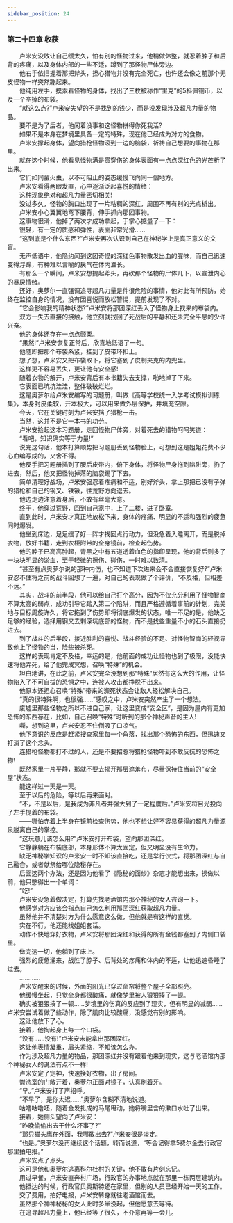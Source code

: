 ```yaml
---
sidebar_position: 24
---
```

### 第二十四章 收获  


　　卢米安没敢让自己缓太久，怕有别的怪物过来，他稍做休整，就忍着脖子和后背的疼痛，以及身体内部的一些不适，蹲到了那怪物尸体旁边。  
　　他右手依旧握着那把斧头，担心猎物并没有完全死亡，也许还会像之前那个无皮怪物一样突然蹦起来。  
　　他纯用左手，摸索着怪物的身体，找出了三枚被称作“里克”的5科佩铜币，以及一个空掉的布袋。  
　　“就这么点?”卢米安失望的不是找到的钱少，而是没发现涉及超凡力量的物品。  
　　要不是为了后者，他闲着没事和这怪物拼得你死我活?  
　　如果不是本身在梦境里具备一定的特殊，现在他已经成为对方的食物。  
　　卢米安撑起身体，望向猎枪怪物滚到一边的脑袋，祈祷自己想要的事物在那里。  
　　就在这个时候，他看见怪物满是贯穿伤的身体表面有一点点深红色的光芒析了出来。  
　　它们如同萤火虫，以不可阻止的姿态缓慢飞向同一個地方。  
　　卢米安看得两眼发直，心中逐渐泛起喜悦的情绪：  
　　这种现象绝对和超凡力量密切相关!  
　　没过多久，怪物的胸口出现了一片粘稠的深红，周围不再有别的光点析出。  
　　卢米安小心翼翼地弯下腰背，伸手抓向那团事物。  
　　这事物很滑，他掉了两次才成功拿起，于掌心掂量了一下：  
　　很轻，有一定的质感和弹性，表面非常光滑……  
　　“这到底是个什么东西?”卢米安再次认识到自己在神秘学上是真正意义的文盲。  
　　无声低语中，他隐约闻到这团奇怪的深红色事物散发出血的腥味，而自己迅速变得浮躁，有种难以言喻的戾气在体内滋长。  
　　有那么一个瞬间，卢米安想提起斧头，再砍那个怪物的尸体几下，以宣泄内心的暴戾情绪。  
　　还好，奥萝尔一直强调追寻超凡力量是件很危险的事情，他对此有所预防，始终在监控自身的情况，没有因喜悦而放松警惕，提前发现了不对。  
　　“它会影响我的精神状态?”卢米安将那团深红丢入了怪物身上找来的布袋内。  
　　双方一失去直接的接触，他立刻就找回了死战后的平静和还未完全平息的少许兴奋。  
　　他的身体还存在一点点颤栗。  
　　“果然!”卢米安恢复正常后，欣喜地低语了一句。  
　　他随即把那个布袋系紧，挂到了皮带环扣上。  
　　想了想，卢米安又把布袋取下，将它塞到了皮制夹克的内兜里。  
　　这样更不容易丢失，更让他有安全感!  
　　随着衣物的解开，卢米安背后有本书籍失去支撑，啪地掉了下来。  
　　它表面已坑坑洼洼，整体破破烂烂。  
　　这是奥萝尔给卢米安编写的习题册，叫做《高等学校统一入学考试模拟训练集》，本身封皮柔软，开本极大，可以用来做外层保护，并填充空隙。  
　　今天，它在关键时刻为卢米安挡了猎枪一击。  
　　当然，这并不是它一本书的功劳。  
　　卢米安捡起这本习题册，走回怪物尸体旁，对着死去的猎物呵呵笑道：  
　　“看吧，知识确实等于力量!”  
　　说完这句话，他本打算顺势把习题册丢到怪物脸上，可想到这是姐姐花费不少心血编写成的，又舍不得。  
　　他反手把习题册插到了腰后皮带内，俯下身体，将怪物尸身拖到陷阱旁，扔了进去，然后，他又把怪物掉落的脑袋踢了下去。  
　　简单清理好战场，卢米安强忍着疼痛和不适，别好斧头，拿上那把已没有子弹的猎枪和自己的钢叉、铁锹，往荒野方向退去。  
　　他边走边注意着身后，不敢有丝毫大意。  
　　终于，他穿过荒野，回到自己家中，上了二楼，进了卧室。  
　　直到此时，卢米安才真正地放松下来，身体的疼痛、明显的不适和强烈的疲惫同时爆发。  
　　他坐到床边，足足缓了好一阵才找回点行动力，但没急着入睡离开，而是脱掉衣物，放好书籍，走到衣柜附带的全身镜前，检查起伤势。  
　　他的脖子已高高肿起，青黑之中有五道透着血色的指印呈现，他的背后则多了一块块明显的淤血，至于轻微的擦伤、碰伤，一时难以数清。  
　　“甚至有点奥萝尔说的那种内伤，也不知道下次进来会不会直接恢复好?”卢米安忍不住将之前的战斗回想了一遍，对自己的表现做了个评价，“不及格，但相差不远。”  
　　其实，战斗的前半段，他可以给自己打个高分，因为不仅充分利用了怪物智商不算太高的弱点，成功引导它踏入第二个陷阱，而且严格遵循着事前的计划，完美地与目标周旋许久，将它拖到了伤势即将彻底爆发的状态，唯一不足的是，他缺乏足够的经验，选择用钢叉去刺深坑底部的怪物，而不是找些重量不小的石头直接扔进去。  
　　到了战斗的后半段，接近胜利的喜悦、战斗经验的不足、对怪物智商的轻视导致他上了怪物的当，险些被杀死。  
　　这样的表现肯定不及格，幸运的是，他前面的成功让怪物也到了极限，没能快速将他弄死，给了他完成冥想，召唤“特殊”的机会。  
　　坦白地讲，在此之前，卢米安完全没想到那“特殊”居然有这么大的作用，让怪物陷入了不可自拔的恐惧之中，连被人攻击都挣脱不出来。  
　　他原本还担心召唤“特殊”带来的濒死状态会让敌人轻松解决自己。  
　　“真的很特殊啊，也很强……”感叹之中，卢米安突然产生了一个想法。  
　　废墟里那些怪物之所以不进自己家，让这里变成“安全区”，是因为屋内有更加恐怖的东西存在，比如，自己召唤“特殊”时听到的那个神秘声音的主人!  
　　嘶，想到这里，卢米安忍不住倒吸了口凉气。  
　　他下意识的反应是赶紧搜查家里每一个角落，找出那个恐怖的东西，但迅速又打消了这个念头。  
　　连猎枪怪物都打不过的人，还是不要招惹将猎枪怪物吓到不敢反抗的恐怖之物!  
　　既然家里一片平静，那就不要去揭开那层遮羞布，尽量保持住当前的“安全屋”状态。  
　　能这样过一天是一天。  
　　至于以后的危险，等以后再来面对。  
　　“不，不是以后，是我成为非凡者并强大到了一定程度后。”卢米安将目光投向了左手提着的布袋。  
　　——哪怕赤着上半身在镜前检查伤势，他也不想让好不容易获得的超凡力量源泉脱离自己的掌控。  
　　“这玩意儿该怎么用?”卢米安打开布袋，望向那团深红。  
　　它静静躺在布袋底部，本身形体不算太固定，但又明显没有生命力。  
　　缺乏神秘学知识的卢米安一时不知该直接吃，还是举行仪式，将那团深红与自己融合，或者献祭给哪位隐秘存在。  
　　后面这两个办法，还是因为他看了《隐秘的面纱》杂志才能想出来，换做以前，他只憋得出一个单词：  
　　“吃!”  
　　卢米安没急着做决定，打算先找老酒馆内那个神秘的女人咨询一下。  
　　他感觉对方应该会指点自己怎么利用那团深红获取超凡力量。  
　　虽然他并不清楚对方为什么愿意这么做，但他就是有这样的直觉。  
　　实在不行，他还能找姐姐套话。  
　　动作不快地穿好衣物，卢米安将那团深红和获得的所有金钱都塞到了内侧口袋里。  
　　做完这一切，他躺到了床上。  
　　强烈的疲惫涌来，战胜了脖子、后背处的疼痛和体内的不适，让他迅速昏睡了过去。  
　　…………  
　　卢米安醒来的时候，外面的阳光已穿过窗帘将整个屋子全部照亮。  
　　他缓慢坐起，只觉全身都很酸痛，就像梦里被人狠狠揍了一顿。  
　　确实被狠狠揍了一顿……梦境里的伤真的反应到了现实，但有明显的减弱……卢米安尝试着做了些动作，除了肌肉比较酸痛，没感觉有别的影响。  
　　这让他放下了心。  
　　接着，他掏起身上每一个口袋。  
　　“没有……没有!”卢米安未能拿出那团深红。  
　　这让他表情凝重，眉头紧缩，不知该怎么办。  
　　作为涉及超凡力量的物品，那团深红并没有跟着他来到现实，这与老酒馆内那个神秘女人的说法有点不一样!  
　　卢米安定了定神，快速换好衣物，出了房间。  
　　盥洗室的门敞开着，奥萝尔正面对镜子，认真刷着牙。  
　　“早。”卢米安打了声招呼。  
　　“不早了，是你太迟……”奥萝尔含糊不清地说道。  
　　咕噜咕噜呸，随着金发扎成的马尾甩动，她将嘴里含的漱口水吐了出来。  
　　接着，她侧头望向了卢米安：  
　　“昨晚偷偷出去干什么坏事了?”  
　　“那只猫头鹰在外面，我哪敢出去?”卢米安很是淡定。  
　　“也是。”奥萝尔没再继续这个话题，转而说道，“等会记得拿5费尔金去行政官那里拍电报。”  
　　卢米安点了点头。  
　　这可是他和奥萝尔逃离科尔杜村的关键，他不敢有片刻忘记。  
　　用过早餐，卢米安直奔村广场，行政官的办事地点就在那里一栋两层建筑内。  
　　他抵达的时候，行政官贝奥斯特还在家里，但别的人员已经开始一天的工作。  
　　交了费用，拍好电报，卢米安转身就往老酒馆而去。  
　　虽然那个神神秘秘的女人此时多半没起，但他愿意去等待。  
　　在追寻超凡力量上，他已经等了很久，不介意再等一会儿。  
